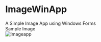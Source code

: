 # ImageWinApp
A Simple Image App using Windows Forms<br>
Sample Image
<br>
![Imageapp](https://github.com/COdiwuor/ImageWinApp/assets/28431746/0e169cc2-5174-4997-a1fd-c769abb3aed7)
